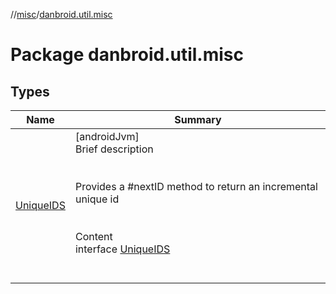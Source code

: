 //[misc](../index.md)/[danbroid.util.misc](index.md)



# Package danbroid.util.misc  


## Types  
  
|  Name|  Summary| 
|---|---|
| [UniqueIDS](-unique-i-d-s/index.md)| [androidJvm]  <br>Brief description  <br><br><br>Provides a #nextID method to return an incremental unique id<br><br>  <br>Content  <br>interface [UniqueIDS](-unique-i-d-s/index.md)  <br><br><br>

